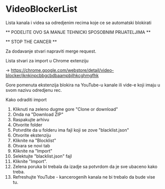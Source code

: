 # VideoBlockerList
Lista kanala i videa sa odredjenim recima koje ce se automatski blokirati

** PODELITE OVO SA MANJE TEHNICKI SPOSOBNIM PRIJATELJIMA **

** STOP THE CANCER **

Za dodavanje stvari napraviti merge request.

Lista stvari za import u Chrome extenziju

-> https://chrome.google.com/webstore/detail/video-blocker/jknkjnpcbbgcbdbaampbjlhkcghmgfhk


Gore pomenuta ekstenzija blokira na YouTube-u kanale ili vide-e koji imaju u svom nazivu odredjenu rec.

Kako odraditi import

1. Kliknuti na zeleno dugme gore "Clone or download"
2. Onda na "Download ZIP"
3. Raspakujte arhivu
4. Otvorite folder
5. Potvrdite da u folderu ima fajl koji se zove "blacklist.json"
6. Otvorite ekstenziju
7. Kliknite na "Blocklist"
8. Otvara se novi tab
9. Kliknite na "Import"
10. Selektujte "blacklist.json" fajl
11. Kliknite "Import".
12. Zelena poruka bi trebala da izadje sa potvrdom da je sve ubaceno kako treba.
13. Refreshujte YouTube - kancerogenih kanala ne bi trebalo da bude vise tu.



